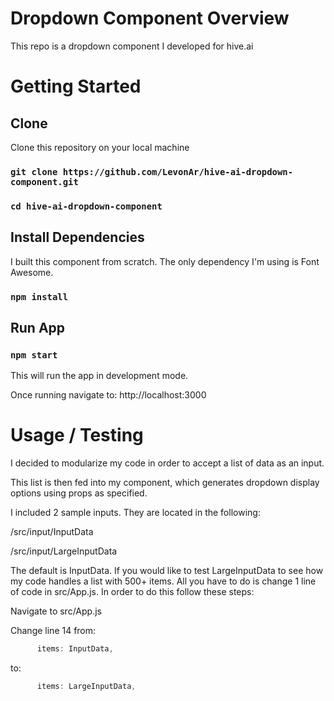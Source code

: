# Dropdown Component Overview

This repo is a dropdown component I developed for hive.ai

# Getting Started

## Clone

Clone this repository on your local machine

### `git clone https://github.com/LevonAr/hive-ai-dropdown-component.git`

### `cd hive-ai-dropdown-component`

## Install Dependencies

I built this component from scratch. The only dependency I'm using is Font Awesome.

### `npm install`

## Run App

### `npm start`

This will run the app in development mode.

Once running navigate to:
http://localhost:3000

# Usage / Testing

I decided to modularize my code in order to accept a list of data as an input.

This list is then fed into my component, which generates dropdown display options using props as specified.

I included 2 sample inputs. They are located in the following:

/src/input/InputData

/src/input/LargeInputData

The default is InputData. If you would like to test LargeInputData to see how my code handles a list with 500+ items. All you have to do is change 1 line of code in src/App.js. In order to do this follow these steps:

Navigate to src/App.js

Change line 14 from:

```javascript
      items: InputData,
```

to:

```javascript
      items: LargeInputData,
```
